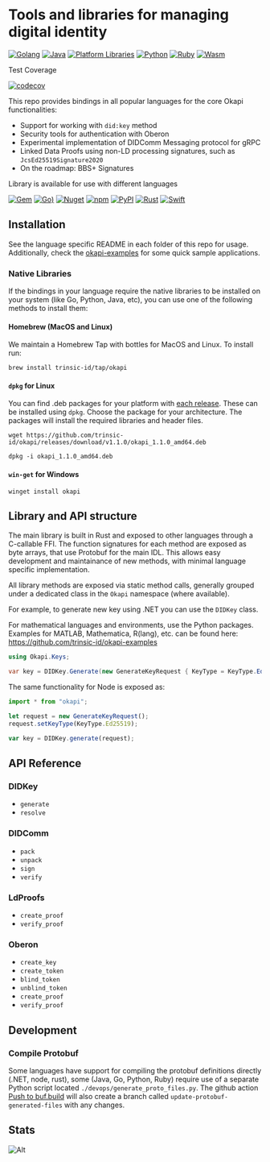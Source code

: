 # Tools and libraries for managing digital identity

[![Golang](https://github.com/trinsic-id/okapi/actions/workflows/build-golang.yml/badge.svg)](https://github.com/trinsic-id/okapi/actions/workflows/build-golang.yml)
[![Java](https://github.com/trinsic-id/okapi/actions/workflows/build-java.yml/badge.svg)](https://github.com/trinsic-id/okapi/actions/workflows/build-java.yml)
[![Platform Libraries](https://github.com/trinsic-id/okapi/actions/workflows/build-libs.yml/badge.svg)](https://github.com/trinsic-id/okapi/actions/workflows/build-libs.yml)
[![Python](https://github.com/trinsic-id/okapi/actions/workflows/build-python.yml/badge.svg)](https://github.com/trinsic-id/okapi/actions/workflows/build-python.yml)
[![Ruby](https://github.com/trinsic-id/okapi/actions/workflows/build-ruby.yml/badge.svg)](https://github.com/trinsic-id/okapi/actions/workflows/build-ruby.yml)
[![Wasm](https://github.com/trinsic-id/okapi/actions/workflows/build-wasm.yml/badge.svg)](https://github.com/trinsic-id/okapi/actions/workflows/build-wasm.yml)

Test Coverage

[![codecov](https://codecov.io/gh/trinsic-id/okapi/branch/main/graph/badge.svg?token=VN26B7NYBM)](https://codecov.io/gh/trinsic-id/okapi)

This repo provides bindings in all popular languages for the core Okapi functionalities:

- Support for working with `did:key` method
- Security tools for authentication with Oberon
- Experimental implementation of DIDComm Messaging protocol for gRPC
- Linked Data Proofs using non-LD processing signatures, such as `JcsEd25519Signature2020`
- On the roadmap: BBS+ Signatures

Library is available for use with different languages

[![Gem](https://img.shields.io/gem/v/trinsic-okapi?color=e9563f)](https://rubygems.org/gems/trinsic-okapi)
[![Go)](https://img.shields.io/github/go-mod/go-version/trinsic-id/okapi?color=01ADD8&filename=go%2Fgo.mod&label=go)](https://github.com/trinsic-id/okapi/tree/main/go/)
[![Nuget](https://img.shields.io/nuget/v/okapi.net)](https://www.nuget.org/packages/Okapi.Net/)
[![npm](https://img.shields.io/npm/v/@trinsic/okapi?color=CC3534)](https://www.npmjs.com/package/@trinsic/okapi)
[![PyPI](https://img.shields.io/pypi/v/trinsic-okapi?color=%230074b7)](https://pypi.org/project/trinsic-okapi/)
[![Rust](https://img.shields.io/github/v/release/trinsic-id/okapi?color=green&label=rust)](https://github.com/trinsic-id/okapi/)
[![Swift](https://img.shields.io/github/v/tag/trinsic-id/okapi-swift?color=orange&label=swift)](https://github.com/trinsic-id/okapi-swift)

## Installation

See the language specific README in each folder of this repo for usage. Additionally, check the [okapi-examples](https://github.com/trinsic-id/okapi-examples) for some quick sample applications.

### Native Libraries

If the bindings in your language require the native libraries to be installed on your system (like Go, Python, Java, etc), 
you can use one of the following methods to install them:

#### Homebrew (MacOS and Linux)

We maintain a Homebrew Tap with bottles for MacOS and Linux. To install run:

```
brew install trinsic-id/tap/okapi
```

#### `dpkg` for Linux

You can find .deb packages for your platform with [each release](https://github.com/trinsic-id/okapi/releases). These can be installed using `dpkg`.
Choose the package for your architecture.
The packages will install the required libraries and header files.

```
wget https://github.com/trinsic-id/okapi/releases/download/v1.1.0/okapi_1.1.0_amd64.deb

dpkg -i okapi_1.1.0_amd64.deb
```

#### `win-get` for Windows

```
winget install okapi
```

## Library and API structure

The main library is built in Rust and exposed to other languages through a C-callable FFI. The function signatures for each method are exposed as byte arrays, that use Protobuf for the main IDL. This allows easy development and maintainance of new methods, with minimal language specific implementation.

All library methods are exposed via static method calls, generally grouped under a dedicated class in the `Okapi` namespace (where available).

For example, to generate new key using .NET you can use the `DIDKey` class.

For mathematical languages and environments, use the Python packages. Examples for MATLAB, Mathematica, R(lang), etc. can be found here: https://github.com/trinsic-id/okapi-examples

```cs
using Okapi.Keys;

var key = DIDKey.Generate(new GenerateKeyRequest { KeyType = KeyType.Ed25519 });
```

The same functionality for Node is exposed as:

```js
import * from "okapi";

let request = new GenerateKeyRequest();
request.setKeyType(KeyType.Ed25519);

var key = DIDKey.generate(request);
```

## API Reference

### DIDKey

- `generate`
- `resolve`

### DIDComm

- `pack`
- `unpack`
- `sign`
- `verify`

### LdProofs

- `create_proof`
- `verify_proof`

### Oberon

- `create_key`
- `create_token`
- `blind_token`
- `unblind_token`
- `create_proof`
- `verify_proof`

## Development

### Compile Protobuf

Some languages have support for compiling the protobuf definitions directly (.NET, node, rust), some (Java, Go, Python, Ruby) require use of a separate Python script located `./devops/generate_proto_files.py`. The github action [Push to buf.build](https://github.com/trinsic-id/okapi/actions/workflows/buf-push.yml) will also create a branch called `update-protobuf-generated-files` with any changes.

## Stats

![Alt](https://repobeats.axiom.co/api/embed/f64200b2f13d2626a24009a65396d0db46fb1dc8.svg "Repobeats analytics image")

